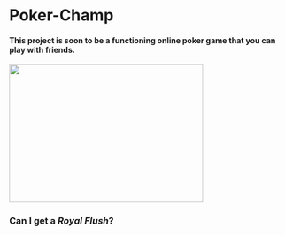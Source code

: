 <p align="center">
<h1>Poker-Champ</h1>
<h4>This project is soon to be a functioning online poker game that you can play with friends.</h4>
<img src="https://openclipart.org/image/800px/304391"
     width="350"
     height="250">
<h3>Can I get a <em>Royal Flush</em>?</h3>
</p>

